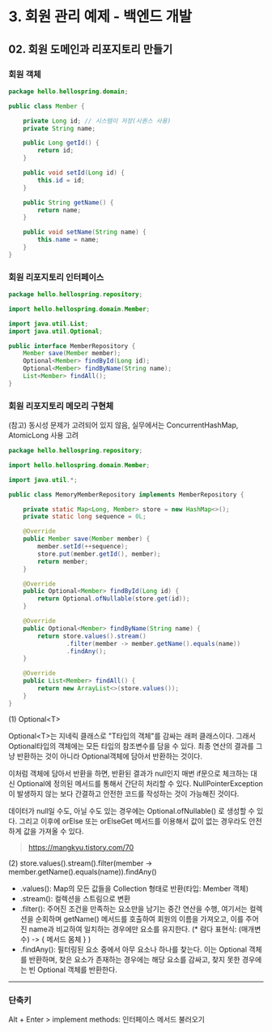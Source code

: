 # 3. 회원 관리 예제 - 백엔드 개발
## 02. 회원 도메인과 리포지토리 만들기
### 회원 객체
```java
package hello.hellospring.domain;

public class Member {

    private Long id; // 시스템이 저장(시퀀스 사용)
    private String name;

    public Long getId() {
        return id;
    }

    public void setId(Long id) {
        this.id = id;
    }

    public String getName() {
        return name;
    }

    public void setName(String name) {
        this.name = name;
    }
}
```
### 회원 리포지토리 인터페이스
```java
package hello.hellospring.repository;

import hello.hellospring.domain.Member;

import java.util.List;
import java.util.Optional;

public interface MemberRepository {
    Member save(Member member);
    Optional<Member> findById(Long id);
    Optional<Member> findByName(String name);
    List<Member> findAll();
}
```
### 회원 리포지토리 메모리 구현체
(참고) 동시성 문제가 고려되어 있지 않음, 실무에서는 ConcurrentHashMap, AtomicLong 사용 고려
```java
package hello.hellospring.repository;

import hello.hellospring.domain.Member;

import java.util.*;

public class MemoryMemberRepository implements MemberRepository {

    private static Map<Long, Member> store = new HashMap<>();
    private static long sequence = 0L;

    @Override
    public Member save(Member member) {
        member.setId(++sequence);
        store.put(member.getId(), member);
        return member;
    }

    @Override
    public Optional<Member> findById(Long id) {
        return Optional.ofNullable(store.get(id));
    }

    @Override
    public Optional<Member> findByName(String name) {
        return store.values().stream()
                .filter(member -> member.getName().equals(name))
                .findAny();
    }

    @Override
    public List<Member> findAll() {
        return new ArrayList<>(store.values());
    }
}
```
(1) Optional\<T>

Optional\<T>는 지네릭 클래스로 "T타입의 객체"를 감싸는 래퍼 클래스이다.
그래서 Optional타입의 객체에는 모든 타입의 참조변수를 담을 수 있다.
최종 연산의 결과를 그냥 반환하는 것이 아니라 Optional객체에 담아서 반환하는 것이다.

이처럼 객체에 담아서 반환을 하면, 반환된 결과가 null인지 매번 if문으로 체크하는 대신
Optional에 정의된 메서드를 통해서 간단히 처리할 수 있다.
NullPointerException이 발생하지 않는 보다 간결하고 안전한 코드를 작성하는 것이 가능해진 것이다.

데이터가 null일 수도, 아닐 수도 있는 경우에는 Optional.ofNullable() 로 생성할 수 있다.
그리고 이후에 orElse 또는 orElseGet 메서드를 이용해서 값이 없는 경우라도 안전하게 값을 가져올 수 있다.
> https://mangkyu.tistory.com/70

(2) store.values().stream().filter(member -> member.getName().equals(name)).findAny()

- .values(): Map의 모든 값들을 Collection 형태로 반환(타입: Member 객체)
- .stream(): 컬렉션을 스트림으로 변환
- .filter(): 주어진 조건을 만족하는 요소만을 남기는 중간 연산을 수행,
여기서는 컬렉션을 순회하며 getName() 메서드를 호출하여 회원의 이름을 가져오고, 이를 주어진 name과 비교하여 일치하는 경우에만 요소를 유지한다.
(* 람다 표현식: (매개변수) -> { 메서드 몸체 } )
- .findAny(): 필터링된 요소 중에서 아무 요소나 하나를 찾는다. 이는 Optional 객체를 반환하며, 찾은 요소가 존재하는 경우에는 해당 요소를 감싸고,
찾지 못한 경우에는 빈 Optional 객체를 반환한다. 
***
### 단축키
Alt + Enter > implement methods: 인터페이스 메서드 불러오기
